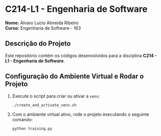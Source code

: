# C214-L1 - Engenharia de Software

**Nome:** Álvaro Lucio Almeida Ribeiro  
**Curso:** Engenharia de Software - 163

## Descrição do Projeto

Este repositório contém os códigos desenvolvidos para a disciplina **C214 - L1 - Engenharia de Software**.

## Configuração do Ambiente Virtual e Rodar o Projeto

1. Execute o script para criar ou ativar a `venv`:
   ```bash
   ./create_and_activate_venv.sh
   ```

2. Com o ambiente virtual ativo, rode o projeto executando o seguinte comando:
    ```bash
    python training.py
    ```
